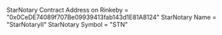 StarNotary Contract Address on Rinkeby = "0x0CeDE74089f707Be09939413fab143d1E81A8124"
StarNotary Name = "StarNotaryII"
StarNotary Symbol = "STN"